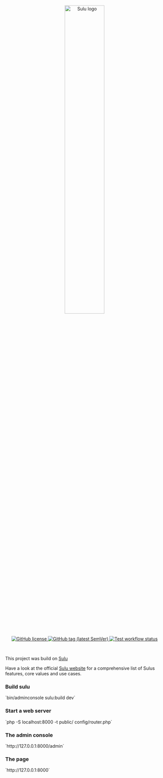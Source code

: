 <br/>
<p align="center">
    <a href="https://sulu.io/" target="_blank">
        <img width="50%" src="https://sulu.io/website/images/sulu.svg" alt="Sulu logo">
    </a>
</p>

<br/>
<p align="center">
    <a href="LICENSE" target="_blank">
        <img src="https://img.shields.io/github/license/sulu/skeleton.svg" alt="GitHub license">
    </a>
    <a href="https://github.com/sulu/skeleton/releases" target="_blank">
        <img src="https://img.shields.io/github/tag/sulu/skeleton.svg" alt="GitHub tag (latest SemVer)">
    </a>
    <a href="https://github.com/sulu/skeleton/actions" target="_blank">
        <img src="https://img.shields.io/github/actions/workflow/status/sulu/skeleton/test-application.yaml" alt="Test workflow status">
    </a>
</p>
<br/>

This project was build on [Sulu](https://sulu.io/) 

Have a look at the official [Sulu website](https://sulu.io/) for a comprehensive list of Sulus features, core values and use cases. 

<h3>Build sulu</h3>
`bin/adminconsole sulu:build dev`

<h3>Start a web server</h3>
`php -S localhost:8000 -t public/ config/router.php`

<h3>The admin console</h3>
`http://127.0.0.1:8000/admin`

<h3>The page</h3>
`http://127.0.0.1:8000`